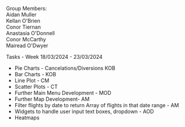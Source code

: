 Group Members: <br />
Aidan Muller <br />
Kellan O'Brien <br />
Conor Tiernan <br />
Anastasia O'Donnell <br />
Conor McCarthy <br />
Mairead O'Dwyer <br />

Tasks - Week 18/03/2024 - 23/03/2024
- Pie Charts - Cancelations/Diversions KOB
- Bar Charts - KOB
- Line Plot - CM
- Scatter Plots - CT
- Further Main Menu Development - MOD
- Further Map Development- AM
- Filter flights by date to return Array of flights in that date range - AM
- Widgets to handle user input text boxes, dropdown - AOD
- Heatmaps 
